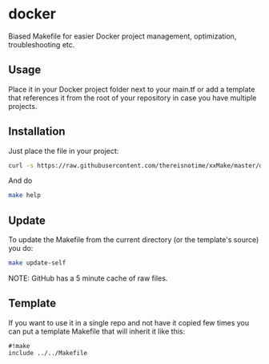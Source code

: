 # docker

Biased Makefile for easier Docker project management, optimization, troubleshooting etc.

## Usage

Place it in your Docker project folder next to your main.tf or add a template that references it from the root of your repository in case you have multiple projects.

## Installation

Just place the file in your project:

```bash
curl -s https://raw.githubusercontent.com/thereisnotime/xxMake/master/docker/Makefile -o Makefile
```

And do

```bash
make help
```

## Update

To update the Makefile from the current directory (or the template's source) you do:

```bash
make update-self
```

NOTE: GitHub has a 5 minute cache of raw files.

## Template

If you want to use it in a single repo and not have it copied few times you can put a template Makefile that will inherit it like this:

```make
#!make
include ../../Makefile
```
